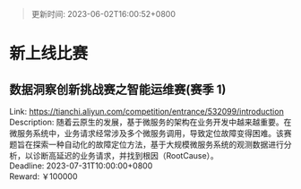 > 更新时间: 2023-06-02T16:00:52+0800 

# 新上线比赛


## 数据洞察创新挑战赛之智能运维赛(赛季 1)
Link: https://tianchi.aliyun.com/competition/entrance/532099/introduction  
Description: 随着云原生的发展，基于微服务的架构在业务开发中越来越重要。在微服务系统中，业务请求经常涉及多个微服务调用，导致定位故障变得困难。该赛题旨在探索一种自动化的故障定位方法，基于大规模微服务系统的观测数据进行分析，以诊断高延迟的业务请求，并找到根因（RootCause）。  
Deadline: 2023-07-31T10:00:00+0800  
Reward: ￥100000  

